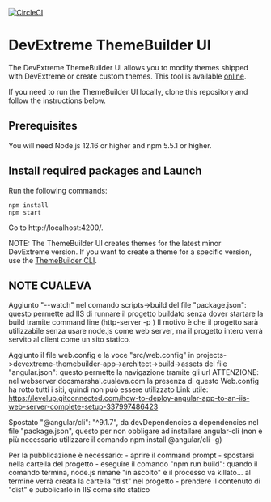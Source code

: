 [![CircleCI](https://circleci.com/gh/DevExpress/ThemeBuilder.svg?style=svg)](https://circleci.com/gh/DevExpress/ThemeBuilder)

# DevExtreme ThemeBuilder UI
 
The DevExtreme ThemeBuilder UI allows you to modify themes shipped with DevExtreme or create custom themes. This tool is available [online](https://devexpress.github.io/ThemeBuilder/).
 
If you need to run the ThemeBuilder UI locally, clone this repository and follow the instructions below.

## Prerequisites

You will need Node.js 12.16 or higher and npm 5.5.1 or higher.

## Install required packages and Launch

Run the following commands:
 
```
npm install
npm start
```

Go to http://localhost:4200/.

NOTE: The ThemeBuilder UI creates themes for the latest minor DevExtreme version. If you want to create a theme for a specific version, use the [ThemeBuilder CLI](https://js.devexpress.com/Documentation/Guide/Common/DevExtreme_CLI/#ThemeBuilder).

## NOTE CUALEVA
Aggiunto "--watch" nel comando scripts->build del file "package.json":
questo permette ad IIS di runnare il progetto buildato senza dover startare la build tramite command line (http-server -p <porta> <path>)
Il motivo è che il progetto sarà utilizzabile senza usare node.js come web server, ma il progetto intero verrà servito al client come un sito statico.

Aggiunto il file web.config e la voce "src/web.config" in projects->devextreme-themebuilder-app->architect->build->assets del file "angular.json":
questo permette la navigazione tramite gli url
ATTENZIONE: nel webserver docsmarshal.cualeva.com la presenza di questo Web.config ha rotto tutti i siti, quindi non può essere utilizzato
Link utile: https://levelup.gitconnected.com/how-to-deploy-angular-app-to-an-iis-web-server-complete-setup-337997486423

Spostato "@angular/cli": "^9.1.7", da devDependencies a dependencies nel file "package.json", questo per non obbligare ad installare angular-cli (non è più necessario utilizzare il comando npm install @angular/cli -g)

Per la pubblicazione è necessario:
    - aprire il command prompt
    - spostarsi nella cartella del progetto
    - eseguire il comando "npm run build":
        quando il comando termina, node.js rimane "in ascolto" e il processo va killato...
        al termine verrà creata la cartella "dist" nel progetto
    - prendere il contenuto di "dist" e pubblicarlo in IIS come sito statico
